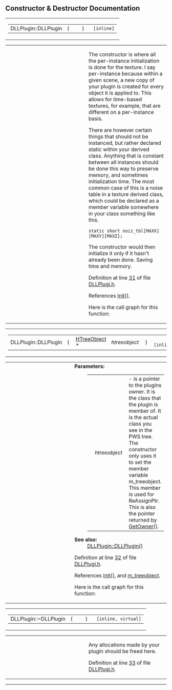 ## Constructor & Destructor Documentation

<span id="c4c3b643593ffd04799c247889aeeaa5" class="anchor"></span>

<table class="mdTable" data-cellpadding="2" data-cellspacing="0">
<colgroup>
<col style="width: 100%" />
</colgroup>
<tbody>
<tr>
<td class="mdRow"><table data-cellpadding="0" data-cellspacing="0" data-border="0">
<tbody>
<tr>
<td class="md" data-nowrap="" data-valign="top">DLLPlugin::DLLPlugin</td>
<td class="md" data-valign="top">( </td>
<td class="mdname1" data-valign="top" data-nowrap=""></td>
<td class="md" data-valign="top"> ) </td>
<td class="md" data-nowrap=""><code> [inline]</code></td>
</tr>
</tbody>
</table></td>
</tr>
</tbody>
</table>

<table data-cellspacing="5" data-cellpadding="0" data-border="0">
<colgroup>
<col style="width: 50%" />
<col style="width: 50%" />
</colgroup>
<tbody>
<tr>
<td> </td>
<td><p>The constructor is where all the per-instance initialization is done for the texture. I say per-instance because within a given scene, a new copy of your plugin is created for every object it is applied to. This allows for time-based textures, for example, that are different on a per-instance basis.</p>
<p>There are however certain things that should not be instanced, but rather declared static within your derived class. Anything that is constant between all instances should be done this way to preserve memory, and sometimes initialization time. The most common case of this is a noise table in a texture derived class, which could be declared as a member variable somewhere in your class something like this.</p>
<div class="fragment">
<pre class="fragment"><code>static short noiz_tbl[MAXX][MAXY][MAXZ];</code></pre>
</div>
<p>The constructor would then initialize it only if it hasn't already been done. Saving time and memory.</p>
<p>Definition at line <a href="DLLPlugi_8h-source.md#l00031" class="el">31</a> of file <a href="DLLPlugi_8h-source.md" class="el">DLLPlugi.h</a>.</p>
<p>References <a href="DLLPlugi_8h-source.md#l00066" class="el">Init()</a>.</p>
<p>Here is the call graph for this function:</p>
<span class="image placeholder" data-original-image-src="classDLLPlugin_c4c3b643593ffd04799c247889aeeaa5_cgraph.gif" data-original-image-title="" data-border="0" usemap="#classDLLPlugin_c4c3b643593ffd04799c247889aeeaa5_cgraph_map"></span></td>
</tr>
</tbody>
</table>

<span id="f0e90a77fb25e2cad7dc99af718caa0a" class="anchor"></span>

<table class="mdTable" data-cellpadding="2" data-cellspacing="0">
<colgroup>
<col style="width: 100%" />
</colgroup>
<tbody>
<tr>
<td class="mdRow"><table data-cellpadding="0" data-cellspacing="0" data-border="0">
<tbody>
<tr>
<td class="md" data-nowrap="" data-valign="top">DLLPlugin::DLLPlugin</td>
<td class="md" data-valign="top">( </td>
<td class="md" data-nowrap="" data-valign="top"><a href="classHTreeObject.md" class="el">HTreeObject</a> * </td>
<td class="mdname1" data-valign="top" data-nowrap=""><em>htreeobject</em></td>
<td class="md" data-valign="top"> ) </td>
<td class="md" data-nowrap=""><code> [inline]</code></td>
</tr>
</tbody>
</table></td>
</tr>
</tbody>
</table>

<table data-cellspacing="5" data-cellpadding="0" data-border="0">
<colgroup>
<col style="width: 50%" />
<col style="width: 50%" />
</colgroup>
<tbody>
<tr>
<td> </td>
<td><dl>
<dt><strong>Parameters:</strong></dt>
<dd>
<table data-border="0" data-cellspacing="2" data-cellpadding="0">
<tbody>
<tr>
<td data-valign="top"></td>
<td data-valign="top"><em>htreeobject</em> </td>
<td>- is a pointer to the plugins owner. It is the class that the plugin is member of. It is the actual class you see in the PWS tree. The constructor only uses it to set the member variable m_treeobject. This member is used for ReAssignPtr. This is also the pointer returned by <a href="classDLLPlugin.md#3ba36241b4d77d9ed655a45db06da58f" class="el">GetOwner()</a>.</td>
</tr>
</tbody>
</table>
</dd>
</dl>
<dl>
<dt><strong>See also:</strong></dt>
<dd>
<a href="classDLLPlugin.md#c4c3b643593ffd04799c247889aeeaa5" class="el">DLLPlugin::DLLPlugin()</a>
</dd>
</dl>
<p>Definition at line <a href="DLLPlugi_8h-source.md#l00032" class="el">32</a> of file <a href="DLLPlugi_8h-source.md" class="el">DLLPlugi.h</a>.</p>
<p>References <a href="DLLPlugi_8h-source.md#l00066" class="el">Init()</a>, and <a href="DLLPlugi_8h-source.md#l00024" class="el">m_treeobject</a>.</p>
<p>Here is the call graph for this function:</p>
<span class="image placeholder" data-original-image-src="classDLLPlugin_f0e90a77fb25e2cad7dc99af718caa0a_cgraph.gif" data-original-image-title="" data-border="0" usemap="#classDLLPlugin_f0e90a77fb25e2cad7dc99af718caa0a_cgraph_map"></span></td>
</tr>
</tbody>
</table>

<span id="c5d1960463d887d6a763c22f2adbcc34" class="anchor"></span>

<table class="mdTable" data-cellpadding="2" data-cellspacing="0">
<colgroup>
<col style="width: 100%" />
</colgroup>
<tbody>
<tr>
<td class="mdRow"><table data-cellpadding="0" data-cellspacing="0" data-border="0">
<tbody>
<tr>
<td class="md" data-nowrap="" data-valign="top">DLLPlugin::~DLLPlugin</td>
<td class="md" data-valign="top">( </td>
<td class="mdname1" data-valign="top" data-nowrap=""></td>
<td class="md" data-valign="top"> ) </td>
<td class="md" data-nowrap=""><code> [inline, virtual]</code></td>
</tr>
</tbody>
</table></td>
</tr>
</tbody>
</table>

<table data-cellspacing="5" data-cellpadding="0" data-border="0">
<colgroup>
<col style="width: 50%" />
<col style="width: 50%" />
</colgroup>
<tbody>
<tr>
<td> </td>
<td><p>Any allocations made by your plugin should be freed here.</p>
<p>Definition at line <a href="DLLPlugi_8h-source.md#l00033" class="el">33</a> of file <a href="DLLPlugi_8h-source.md" class="el">DLLPlugi.h</a>.</p></td>
</tr>
</tbody>
</table>

------------------------------------------------------------------------

